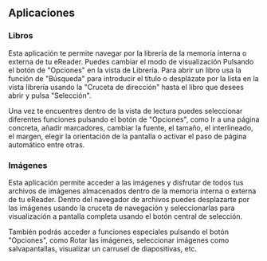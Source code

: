 ## Aplicaciones

### Libros
Esta aplicación te permite navegar por la librería de la memoria interna o externa de tu eReader. Puedes cambiar el modo de visualización Pulsando el botón de "Opciones" en la vista de Librería. Para abrir un libro usa la función de "Búsqueda" para introducir el título o desplázate por la lista en la vista librería usando la "Cruceta de dirección" hasta el libro que desees abrir y pulsa "Selección".

Una vez te encuentres dentro de la vista de lectura puedes seleccionar diferentes funciones pulsando el botón de "Opciones", como Ir a una página concreta, añadir marcadores, cambiar la fuente, el tamaño, el interlineado, el margen, elegir la orientación de la pantalla o activar el paso de página automático entre otras.

### Imágenes
Esta aplicación permite acceder a las imágenes y disfrutar de todos tus archivos de imágenes almacenados dentro de la memoria interna o externa de tu eReader. Dentro del navegador de archivos puedes desplazarte por las imágenes usando la cruceta de navegación y seleccionarlas para visualización a pantalla completa usando el botón central de selección.

También podrás acceder a funciones especiales pulsando el botón "Opciones", como Rotar las imágenes, seleccionar imágenes como salvapantallas, visualizar un carrusel de diapositivas, etc.

